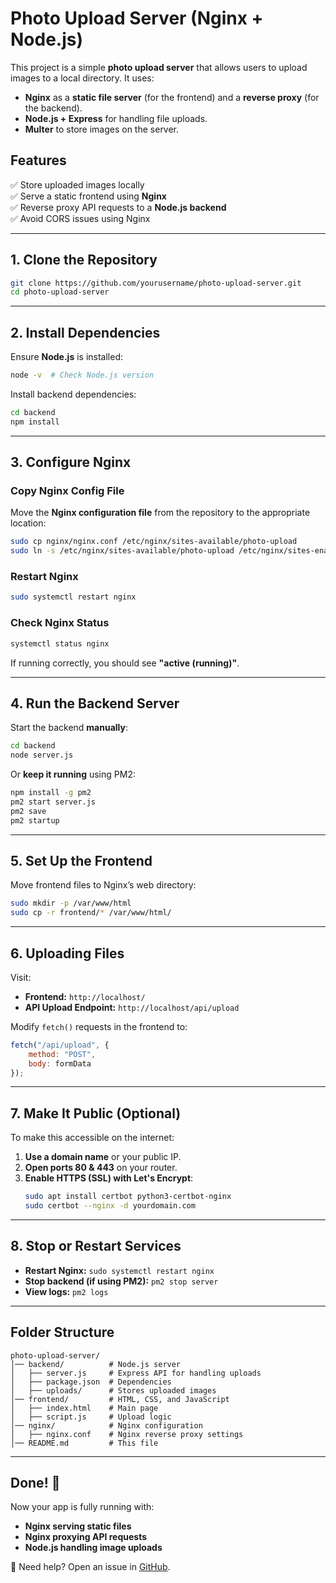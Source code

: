 # Photo Upload Server (Nginx + Node.js)

This project is a simple **photo upload server** that allows users to upload images to a local directory. It uses:
- **Nginx** as a **static file server** (for the frontend) and a **reverse proxy** (for the backend).
- **Node.js + Express** for handling file uploads.
- **Multer** to store images on the server.

## **Features**
✅ Store uploaded images locally  
✅ Serve a static frontend using **Nginx**  
✅ Reverse proxy API requests to a **Node.js backend**  
✅ Avoid CORS issues using Nginx  

---

## **1. Clone the Repository**
```sh
git clone https://github.com/yourusername/photo-upload-server.git
cd photo-upload-server
```

---

## **2. Install Dependencies**
Ensure **Node.js** is installed:

```sh
node -v  # Check Node.js version
```

Install backend dependencies:
```sh
cd backend
npm install
```

---

## **3. Configure Nginx**
### **Copy Nginx Config File**
Move the **Nginx configuration file** from the repository to the appropriate location:
```sh
sudo cp nginx/nginx.conf /etc/nginx/sites-available/photo-upload
sudo ln -s /etc/nginx/sites-available/photo-upload /etc/nginx/sites-enabled/
```

### **Restart Nginx**
```sh
sudo systemctl restart nginx
```

### **Check Nginx Status**
```sh
systemctl status nginx
```
If running correctly, you should see **"active (running)"**.

---

## **4. Run the Backend Server**
Start the backend **manually**:
```sh
cd backend
node server.js
```
Or **keep it running** using PM2:
```sh
npm install -g pm2
pm2 start server.js
pm2 save
pm2 startup
```

---

## **5. Set Up the Frontend**
Move frontend files to Nginx’s web directory:
```sh
sudo mkdir -p /var/www/html
sudo cp -r frontend/* /var/www/html/
```

---

## **6. Uploading Files**
Visit:
- **Frontend:** `http://localhost/`
- **API Upload Endpoint:** `http://localhost/api/upload`

Modify `fetch()` requests in the frontend to:
```javascript
fetch("/api/upload", {
    method: "POST",
    body: formData
});
```

---

## **7. Make It Public (Optional)**
To make this accessible on the internet:
1. **Use a domain name** or your public IP.
2. **Open ports 80 & 443** on your router.
3. **Enable HTTPS (SSL) with Let's Encrypt**:
   ```sh
   sudo apt install certbot python3-certbot-nginx
   sudo certbot --nginx -d yourdomain.com
   ```

---

## **8. Stop or Restart Services**
- **Restart Nginx:** `sudo systemctl restart nginx`
- **Stop backend (if using PM2):** `pm2 stop server`
- **View logs:** `pm2 logs`

---

## **Folder Structure**
```
photo-upload-server/
│── backend/          # Node.js server
│   ├── server.js     # Express API for handling uploads
│   ├── package.json  # Dependencies
│   ├── uploads/      # Stores uploaded images
│── frontend/         # HTML, CSS, and JavaScript
│   ├── index.html    # Main page
│   ├── script.js     # Upload logic
│── nginx/            # Nginx configuration
│   ├── nginx.conf    # Nginx reverse proxy settings
│── README.md         # This file
```

---

## **Done! 🎉**
Now your app is fully running with:
- **Nginx serving static files**
- **Nginx proxying API requests**
- **Node.js handling image uploads**

🚀 Need help? Open an issue in [GitHub](https://github.com/yourusername/photo-upload-server/issues).
